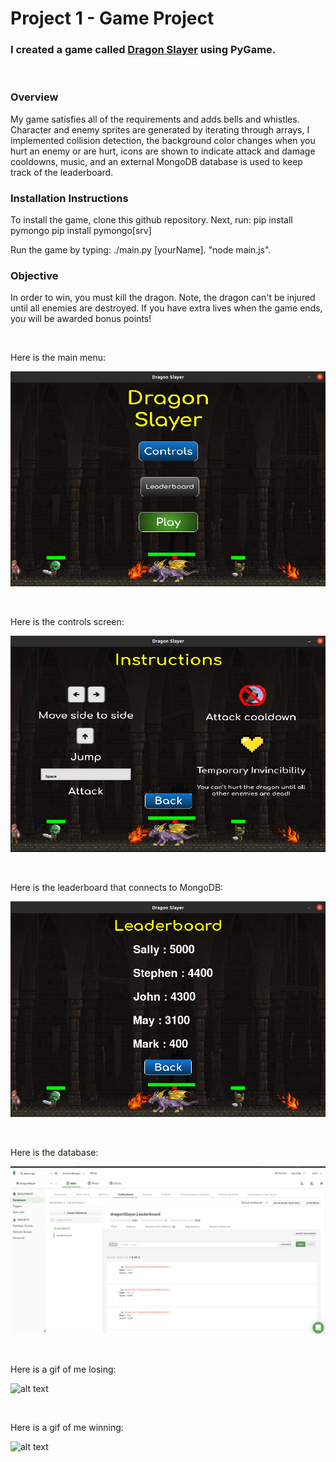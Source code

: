 # Project 1 - Game Project

### I created a game called [Dragon Slayer](https://github.com/DrakeCullen/AdvPy-dpcullen/tree/main/dragon_slayer) using PyGame.

<br/>

### Overview
My game satisfies all of the requirements and adds bells and whistles. Character and enemy sprites are generated by iterating through arrays, I implemented collision detection, the background color changes when you hurt an enemy or are hurt, icons are shown to indicate attack and damage cooldowns, music, and an external MongoDB database is used to keep track of the leaderboard.
<br/>

### Installation Instructions
To install the game, clone this github repository. Next, run:
pip install pymongo
pip install pymongo[srv]
<br/>

Run the game by typing: ./main.py \[yourName].
"node main.js".
<br/>

### Objective
In order to win, you must kill the dragon. Note, the dragon can't be injured until all enemies are destroyed. If you have extra lives when the game ends, you will be awarded bonus points!

<br/>

Here is the main menu:
<br/>

![alt text](demonstration_images/home_screen.png)

<br/>

Here is the controls screen:
<br/>

![alt text](demonstration_images/controls.png)

<br/>

Here is the leaderboard that connects to MongoDB:
<br/>

![alt text](demonstration_images/leaderboard.png)

<br/>

Here is the database:
<br/>

![alt text](demonstration_images/database.png)

<br/>

Here is a gif of me losing:
<br/>

![alt text](demonstration_images/lose.gif)

<br/>

Here is a gif of me winning:
<br/>

![alt text](demonstration_images/win.gif)

<br/>
